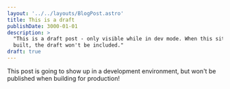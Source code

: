 ```yaml
---
layout: '../../layouts/BlogPost.astro'
title: This is a draft
publishDate: 3000-01-01
description: >
  "This is a draft post - only visible while in dev mode. When this site is
  built, the draft won't be included."
draft: true
---
```


This post is going to show up in a development environment, but won't be
published when building for production!
